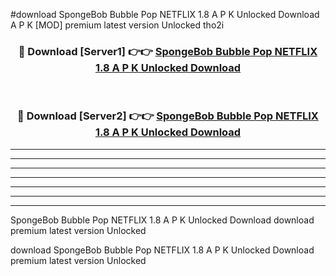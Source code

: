 #download SpongeBob Bubble Pop NETFLIX 1.8 A P K Unlocked Download A P K [MOD] premium latest version Unlocked tho2i 



<div align="center">
<h3>🔴 Download [Server1] 👉👉 <a href="https://apkdownload1.web.app/">SpongeBob Bubble Pop NETFLIX 1.8 A P K Unlocked Download</a></h3><br>

<h3>🔴 Download [Server2] 👉👉 <a href="https://apkdownload1.web.app/">SpongeBob Bubble Pop NETFLIX 1.8 A P K Unlocked Download</a></h3>
</div>





----------------------------------------------------------

----------------------------------------------------------

----------------------------------------------------------

----------------------------------------------------------

----------------------------------------------------------

----------------------------------------------------------

----------------------------------------------------------

SpongeBob Bubble Pop NETFLIX 1.8 A P K Unlocked Download download premium latest version Unlocked

download SpongeBob Bubble Pop NETFLIX 1.8 A P K Unlocked Download premium latest version Unlocked
